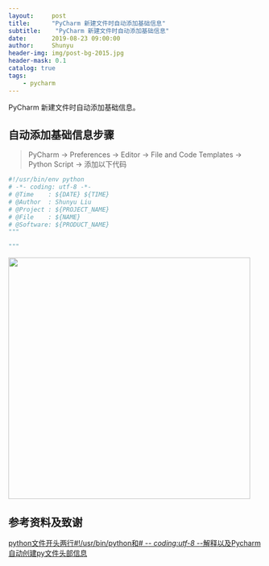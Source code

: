 ```yaml
---
layout:     post
title:      "PyCharm 新建文件时自动添加基础信息"
subtitle:    "PyCharm 新建文件时自动添加基础信息"
date:       2019-08-23 09:00:00
author:     Shunyu
header-img: img/post-bg-2015.jpg
header-mask: 0.1
catalog: true
tags:
    - pycharm
---
```




PyCharm 新建文件时自动添加基础信息。



## 自动添加基础信息步骤

> PyCharm -> Preferences -> Editor -> File and Code Templates -> Python Script -> 添加以下代码



```python
#!/usr/bin/env python
# -*- coding: utf-8 -*-
# @Time    : ${DATE} ${TIME}
# @Author  : Shunyu Liu
# @Project : ${PROJECT_NAME}
# @File    : ${NAME}
# @Software: ${PRODUCT_NAME}
"""

"""
```



<img width="480" src="/blog/img/in-post/2019-08-23-Pycharm 新建文件时自动添加基础信息.assets/1.png"/>



## 参考资料及致谢

[python文件开头两行#!/usr/bin/python和# -*- coding:utf-8 -*-解释以及Pycharm自动创建py文件头部信息](https://blog.csdn.net/qq_36512295/article/details/89057856)

